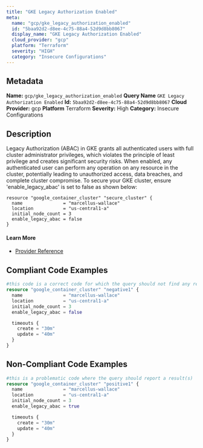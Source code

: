 ```yaml
---
title: "GKE Legacy Authorization Enabled"
meta:
  name: "gcp/gke_legacy_authorization_enabled"
  id: "5baa92d2-d8ee-4c75-88a4-52d9d8bb8067"
  display_name: "GKE Legacy Authorization Enabled"
  cloud_provider: "gcp"
  platform: "Terraform"
  severity: "HIGH"
  category: "Insecure Configurations"
---
```

## Metadata
**Name:** `gcp/gke_legacy_authorization_enabled`
**Query Name** `GKE Legacy Authorization Enabled`
**Id:** `5baa92d2-d8ee-4c75-88a4-52d9d8bb8067`
**Cloud Provider:** gcp
**Platform** Terraform
**Severity:** High
**Category:** Insecure Configurations
## Description
Legacy Authorization (ABAC) in GKE grants all authenticated users with full cluster administrator privileges, which violates the principle of least privilege and creates significant security risks. When enabled, any authenticated user can perform any operation on any resource in the cluster, potentially leading to unauthorized access, data breaches, and complete cluster compromise. To secure your GKE cluster, ensure 'enable_legacy_abac' is set to false as shown below:

```hcl
resource "google_container_cluster" "secure_cluster" {
  name               = "marcellus-wallace"
  location           = "us-central1-a"
  initial_node_count = 3
  enable_legacy_abac = false
}
```

#### Learn More

 - [Provider Reference](https://registry.terraform.io/providers/hashicorp/google/latest/docs/resources/container_cluster)


## Compliant Code Examples
```terraform
#this code is a correct code for which the query should not find any result
resource "google_container_cluster" "negative1" {
  name               = "marcellus-wallace"
  location           = "us-central1-a"
  initial_node_count = 3
  enable_legacy_abac = false

  timeouts {
    create = "30m"
    update = "40m"
  }
}
```
## Non-Compliant Code Examples
```terraform
#this is a problematic code where the query should report a result(s)
resource "google_container_cluster" "positive1" {
  name               = "marcellus-wallace"
  location           = "us-central1-a"
  initial_node_count = 3
  enable_legacy_abac = true

  timeouts {
    create = "30m"
    update = "40m"
  }
}
```